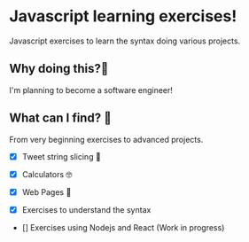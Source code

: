 # Javascript learning exercises!
Javascript exercises to learn the syntax doing various projects. 

## Why doing this?🤔
I'm planning to become a software engineer!

## What can I find? 🤯
From very beginning exercises to advanced projects.
- [x] Tweet string slicing 🎨
  
- [x] Calculators 🤓

- [x] Web Pages 🧐

- [x] Exercises to understand the syntax

- [] Exercises using Nodejs and React (Work in progress)
